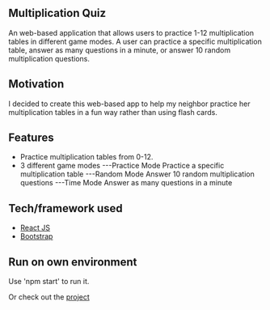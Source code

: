 ## Multiplication Quiz
An web-based application that allows users to practice 1-12 multiplication tables in different game modes. A user can practice a specific multiplication table, answer as many questions in a minute, or answer 10 random multiplication questions.
 
## Motivation
I decided to create this web-based app to help my neighbor practice her multiplication tables in a fun way rather than using flash cards.

## Features
- Practice multiplication tables from 0-12.
- 3 different game modes
---Practice Mode
   Practice a specific multiplication table
---Random Mode
   Answer 10 random multiplication questions
---Time Mode
   Answer as many questions in a minute

## Tech/framework used
- [React JS](https://reactjs.org/)
- [Bootstrap](https://react-bootstrap.github.io/)

## Run on own environment
Use 'npm start' to run it.

Or check out the [project](https://multiplication-pracctice-quiz.herokuapp.com/)
